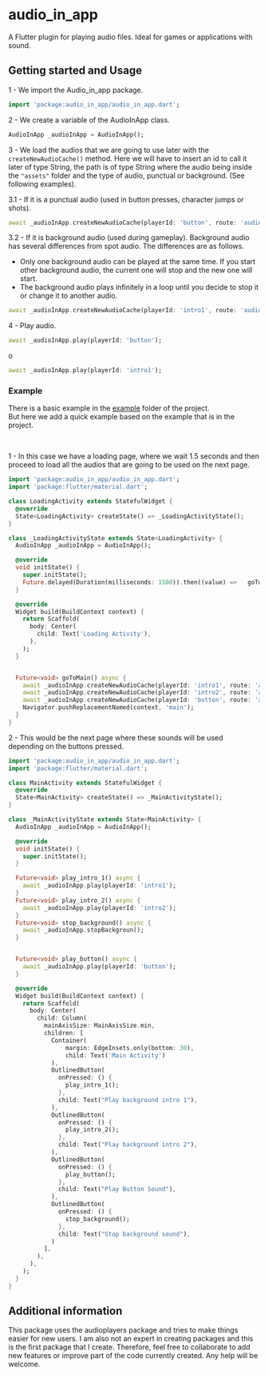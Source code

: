 # audio_in_app

A Flutter plugin for playing audio files. Ideal for games or applications with sound.



## Getting started and Usage


1 - We import the Audio_in_app package.

```dart
import 'package:audio_in_app/audio_in_app.dart';
```

2 - We create a variable of the AudioInApp class.
```dart
AudioInApp _audioInApp = AudioInApp();
```

3 - We load the audios that we are going to use later with the `createNewAudioCache()` method. Here we will have to insert an id to call it later of type String, the path is of type String where the audio being inside the `"assets"` folder and the type of audio, punctual or background. (See following examples).

3.1 - If it is a punctual audio (used in button presses, character jumps or shots).
```dart
await _audioInApp.createNewAudioCache(playerId: 'button', route: 'audio/button.wav', audioInAppType: AudioInAppType.determined);
```

3.2 - If it is background audio (used during gameplay). Background audio has several differences from spot audio. The differences are as follows.
<br>
- Only one background audio can be played at the same time. If you start other background audio, the current one will stop and the new one will start.
- The background audio plays infinitely in a loop until you decide to stop it or change it to another audio.

```dart
await _audioInApp.createNewAudioCache(playerId: 'intro1', route: 'audio/intro_1.wav', audioInAppType: AudioInAppType.background);
```
4 - Play audio.

```dart
await _audioInApp.play(playerId: 'button');
```

o 

```dart
await _audioInApp.play(playerId: 'intro1');
```




### Example

There is a basic example in the [example](https://github.com/Cubel89/audio_in_app/tree/2.1.1/example) folder of the project.
<br>
But here we add a quick example based on the example that is in the project.

<br>

1 - In this case we have a loading page, where we wait 1.5 seconds and then proceed to load all the audios that are going to be used on the next page.

```dart
import 'package:audio_in_app/audio_in_app.dart';
import 'package:flutter/material.dart';

class LoadingActivity extends StatefulWidget {
  @override
  State<LoadingActivity> createState() => _LoadingActivityState();
}

class _LoadingActivityState extends State<LoadingActivity> {
  AudioInApp _audioInApp = AudioInApp();

  @override
  void initState() {
    super.initState();
    Future.delayed(Duration(milliseconds: 1500)).then((value) =>   goToMain());
  }

  @override
  Widget build(BuildContext context) {
    return Scaffold(
      body: Center(
        child: Text('Loading Activity'),
      ),
    );
  }


  Future<void> goToMain() async {
    await _audioInApp.createNewAudioCache(playerId: 'intro1', route: 'audio/intro_1.wav', audioInAppType: AudioInAppType.background);
    await _audioInApp.createNewAudioCache(playerId: 'intro2', route: 'audio/intro_2.wav', audioInAppType: AudioInAppType.background);
    await _audioInApp.createNewAudioCache(playerId: 'button', route: 'audio/button.wav', audioInAppType: AudioInAppType.determined);
    Navigator.pushReplacementNamed(context, 'main');
  }
}
```

2 - This would be the next page where these sounds will be used depending on the buttons pressed.


```dart
import 'package:audio_in_app/audio_in_app.dart';
import 'package:flutter/material.dart';

class MainActivity extends StatefulWidget {
  @override
  State<MainActivity> createState() => _MainActivityState();
}

class _MainActivityState extends State<MainActivity> {
  AudioInApp _audioInApp = AudioInApp();

  @override
  void initState() {
    super.initState();
  }

  Future<void> play_intro_1() async {
    await _audioInApp.play(playerId: 'intro1');
  }
  Future<void> play_intro_2() async {
    await _audioInApp.play(playerId: 'intro2');
  }
  Future<void> stop_background() async {
    await _audioInApp.stopBackgroun();
  }


  Future<void> play_button() async {
    await _audioInApp.play(playerId: 'button');
  }

  @override
  Widget build(BuildContext context) {
    return Scaffold(
      body: Center(
        child: Column(
          mainAxisSize: MainAxisSize.min,
          children: [
            Container(
                margin: EdgeInsets.only(bottom: 30),
                child: Text('Main Activity')
            ),
            OutlinedButton(
              onPressed: () {
                play_intro_1();
              },
              child: Text("Play background intro 1"),
            ),
            OutlinedButton(
              onPressed: () {
                play_intro_2();
              },
              child: Text("Play background intro 2"),
            ),
            OutlinedButton(
              onPressed: () {
                play_button();
              },
              child: Text("Play Button Sound"),
            ),
            OutlinedButton(
              onPressed: () {
                stop_background();
              },
              child: Text("Stop background sound"),
            )
          ],
        ),
      ),
    );
  }
}
```

## Additional information

This package uses the audioplayers package and tries to make things easier for new users. I am also not an expert in creating packages and this is the first package that I create. Therefore, feel free to collaborate to add new features or improve part of the code currently created. Any help will be welcome.
